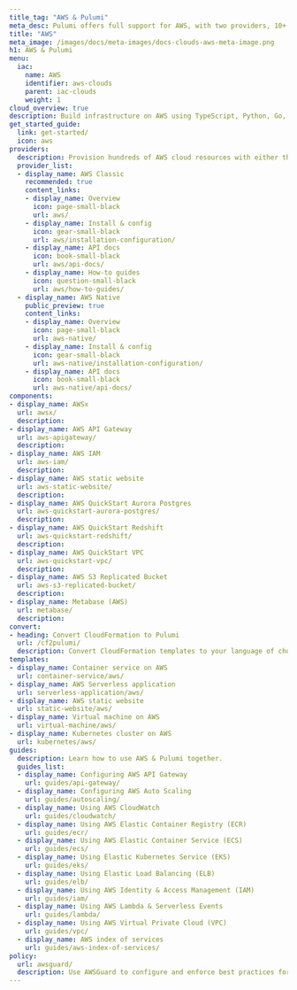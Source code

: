 ```yaml
---
title_tag: "AWS & Pulumi"
meta_desc: Pulumi offers full support for AWS, with two providers, 10+ components, multiple templates, and numerous guides.
title: "AWS"
meta_image: /images/docs/meta-images/docs-clouds-aws-meta-image.png
h1: AWS & Pulumi
menu:
  iac:
    name: AWS
    identifier: aws-clouds
    parent: iac-clouds
    weight: 1
cloud_overview: true
description: Build infrastructure on AWS using TypeScript, Python, Go, C#, Java or YAML. Pulumi supports all AWS services and stays up-to-date with all AWS features.
get_started_guide:
  link: get-started/
  icon: aws
providers:
  description: Provision hundreds of AWS cloud resources with either the AWS Classic or AWS Native provider. The AWS Native provider is in preview status, with same-day access to AWS resources available in the AWS Cloud Control API.  While AWS Classic remains fully supported, try AWS Native if you need AWS resources not available in the classic version.
  provider_list:
  - display_name: AWS Classic
    recommended: true
    content_links:
    - display_name: Overview
      icon: page-small-black
      url: aws/
    - display_name: Install & config
      icon: gear-small-black
      url: aws/installation-configuration/
    - display_name: API docs
      icon: book-small-black
      url: aws/api-docs/
    - display_name: How-to guides
      icon: question-small-black
      url: aws/how-to-guides/
  - display_name: AWS Native
    public_preview: true
    content_links:
    - display_name: Overview
      icon: page-small-black
      url: aws-native/
    - display_name: Install & config
      icon: gear-small-black
      url: aws-native/installation-configuration/
    - display_name: API docs
      icon: book-small-black
      url: aws-native/api-docs/
components:
- display_name: AWSx
  url: awsx/
  description:
- display_name: AWS API Gateway
  url: aws-apigateway/
  description:
- display_name: AWS IAM
  url: aws-iam/
  description:
- display_name: AWS static website
  url: aws-static-website/
  description:
- display_name: AWS QuickStart Aurora Postgres
  url: aws-quickstart-aurora-postgres/
  description:
- display_name: AWS QuickStart Redshift
  url: aws-quickstart-redshift/
  description:
- display_name: AWS QuickStart VPC
  url: aws-quickstart-vpc/
  description:
- display_name: AWS S3 Replicated Bucket
  url: aws-s3-replicated-bucket/
  description:
- display_name: Metabase (AWS)
  url: metabase/
  description:
convert:
- heading: Convert CloudFormation to Pulumi
  url: /cf2pulumi/
  description: Convert CloudFormation templates to your language of choice with Pulumi's conversion tool.
templates:
- display_name: Container service on AWS
  url: container-service/aws/
- display_name: AWS Serverless application
  url: serverless-application/aws/
- display_name: AWS static website
  url: static-website/aws/
- display_name: Virtual machine on AWS
  url: virtual-machine/aws/
- display_name: Kubernetes cluster on AWS
  url: kubernetes/aws/
guides:
  description: Learn how to use AWS & Pulumi together.
  guides_list:
  - display_name: Configuring AWS API Gateway
    url: guides/api-gateway/
  - display_name: Configuring AWS Auto Scaling
    url: guides/autoscaling/
  - display_name: Using AWS CloudWatch
    url: guides/cloudwatch/
  - display_name: Using AWS Elastic Container Registry (ECR)
    url: guides/ecr/
  - display_name: Using AWS Elastic Container Service (ECS)
    url: guides/ecs/
  - display_name: Using Elastic Kubernetes Service (EKS)
    url: guides/eks/
  - display_name: Using Elastic Load Balancing (ELB)
    url: guides/elb/
  - display_name: Using AWS Identity & Access Management (IAM)
    url: guides/iam/
  - display_name: Using AWS Lambda & Serverless Events
    url: guides/lambda/
  - display_name: Using AWS Virtual Private Cloud (VPC)
    url: guides/vpc/
  - display_name: AWS index of services
    url: guides/aws-index-of-services/
policy:
  url: awsguard/
  description: Use AWSGuard to configure and enforce best practices for your Pulumi stacks.
---
```

